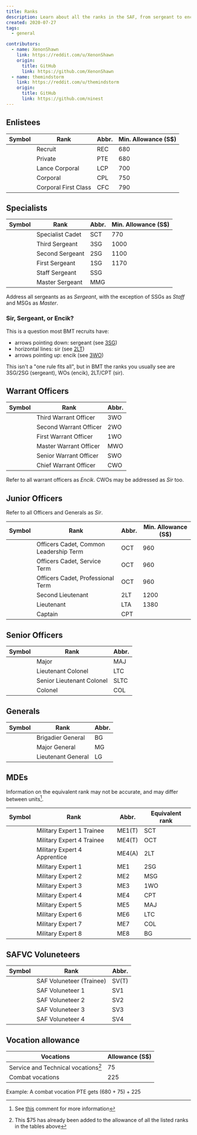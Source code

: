 ```yaml
---
title: Ranks
description: Learn about all the ranks in the SAF, from sergeant to encik, and officers
created: 2020-07-27
tags:
  - general

contributors:
  - name: XenonShawn
    link: https://reddit.com/u/XenonShawn
    origin:
      title: GitHub
      link: https://github.com/XenonShawn
  - name: themindstorm
    link: https://reddit.com/u/themindstorm
    origin:
      title: GitHub
      link: https://github.com/ninest
---
```


## Enlistees

| Symbol | Rank | Abbr. | Min. Allowance (S$) | 
| -- | -- | -- | -- | 
| | Recruit | REC | 680 |
| | Private | PTE | 680 |
| <image-comp path="ranks/saf/light/lcp.png" :reset="true" :rank="true"></image-comp> | Lance Corporal | LCP | 700 |
| <image-comp path="ranks/saf/light/cpl.png" :reset="true" :rank="true"></image-comp> | Corporal | CPL | 750 |
| <image-comp path="ranks/saf/light/cfc.png" :reset="true" :rank="true"></image-comp> | Corporal First Class | CFC  | 790 |

## Specialists

| Symbol | Rank | Abbr. | Min. Allowance (S$) |
| -- | -- | -- | -- | 
| <image-comp path="ranks/saf/light/sct.png" :reset="true" :rank="true"></image-comp> | Specialist Cadet | SCT | 770 |
| <image-comp path="ranks/saf/light/3sg.png" :reset="true" :rank="true"></image-comp> | Third Sergeant | 3SG  | 1000 |
| <image-comp path="ranks/saf/light/2sg.png" :reset="true" :rank="true"></image-comp> | Second Sergeant | 2SG  | 1100 |
| <image-comp path="ranks/saf/light/1sg.png" :reset="true" :rank="true"></image-comp> | First Sergeant | 1SG  | 1170 |
| <image-comp path="ranks/saf/light/ssg.png" :reset="true" :rank="true"></image-comp>  | Staff Sergeant | SSG |
| <image-comp path="ranks/saf/light/msg.png" :reset="true" :rank="true"></image-comp>  | Master Sergeant | MMG |

Address all sergeants as as *Sergeant*, with the exception of SSGs as *Staff* and MSGs as *Master*.

### Sir, Sergeant, or Encik?
This is a question most BMT recruits have:
- arrows pointing down: sergeant (see [3SG](#specialists))
- horizontal lines: sir (see [2LT](#junior-officers))
- arrows pointing up: encik (see [3WO](#warrant-officers))

This isn't a "one rule fits all", but in BMT the ranks you usually see are 3SG/2SG (sergeant), WOs (encik), 2LT/CPT (sir).

## Warrant Officers

| Symbol | Rank | Abbr. | 
| -- | -- | -- | 
| <image-comp path="ranks/saf/light/3wo.png" :reset="true" :rank="true"></image-comp> | Third Warrant Officer | 3WO
| <image-comp path="ranks/saf/light/2wo.png" :reset="true" :rank="true"></image-comp> | Second Warrant Officer | 2WO
| <image-comp path="ranks/saf/light/1wo.png" :reset="true" :rank="true"></image-comp> | First Warrant Officer | 1WO
| <image-comp path="ranks/saf/light/mwo.png" :reset="true" :rank="true"></image-comp> | Master Warrant Officer | MWO
| <image-comp path="ranks/saf/light/swo.png" :reset="true" :rank="true"></image-comp>| Senior Warrant Officer | SWO
| <image-comp path="ranks/saf/light/cwo.png" :reset="true" :rank="true"></image-comp> | Chief Warrant Officer | CWO 

Refer to all warrant officers as *Encik*. CWOs may be addressed as *Sir* too.

## Junior Officers

Refer to all Officers and Generals as *Sir*.

| Symbol | Rank | Abbr. | Min. Allowance (S$) |
| -- | -- | -- | -- |
| <image-comp path="ranks/saf/light/octl.png" :reset="true" :rank="true"></image-comp> | Officers Cadet, Common Leadership Term | OCT | 960 |
| <image-comp path="ranks/saf/light/octs.png" :reset="true" :rank="true"></image-comp> | Officers Cadet, Service Term | OCT | 960 |
| <image-comp path="ranks/saf/light/octp.png" :reset="true" :rank="true"></image-comp> | Officers Cadet, Professional Term | OCT | 960 |
| <image-comp path="ranks/saf/light/2lt.png" :reset="true" :rank="true"></image-comp> | Second Lieutenant | 2LT  | 1200 |
| <image-comp path="ranks/saf/light/lta.png" :reset="true" :rank="true"></image-comp> | Lieutenant | LTA  | 1380 |
| <image-comp path="ranks/saf/light/cpt.png" :reset="true" :rank="true"></image-comp> | Captain | CPT 

<div style="margin-top: 1rem">
  <AdWrapper />
</div>

## Senior Officers

| Symbol | Rank | Abbr. |
| -- | -- | -- | 
| <image-comp path="ranks/saf/light/maj.png" :reset="true" :rank="true"></image-comp> | Major | MAJ 
| <image-comp path="ranks/saf/light/ltc.png" :reset="true" :rank="true"></image-comp>| Lieutenant Colonel | LTC 
| <image-comp path="ranks/saf/light/sltc.png" :reset="true" :rank="true"></image-comp> | Senior Lieutenant Colonel | SLTC 
| <image-comp path="ranks/saf/light/col.png" :reset="true" :rank="true"></image-comp> | Colonel | COL 

## Generals

| Symbol | Rank | Abbr. |
| -- | -- | -- |
| <image-comp path="ranks/saf/light/bg.png" :reset="true" :rank="true"></image-comp> | Brigadier General | BG  |
| <image-comp path="ranks/saf/light/mg.png" :reset="true" :rank="true"></image-comp> | Major General | MG  |
| <image-comp path="ranks/saf/light/lg.png" :reset="true" :rank="true"></image-comp> | Lieutenant General | LG  |

<!-- ## Military Domain Experts -->
## MDEs

<alert type="error">

Information on the equivalent rank may not be accurate, and may differ between units[^1].

</alert>


| Symbol | Rank | Abbr. | Equivalent rank |
| -- | -- | -- | -- |
| <image-comp path="ranks/saf/light/me1t.png" :reset="true" :rank="true"></image-comp> | Military Expert 1 Trainee | ME1(T) | SCT |
| <image-comp path="ranks/saf/light/me4t.png" :reset="true" :rank="true"></image-comp> | Military Expert 4 Trainee | ME4(T) | OCT |
| <image-comp path="ranks/saf/light/me4a.png" :reset="true" :rank="true"></image-comp>| Military Expert 4 Apprentice | ME4(A) | 2LT |
| <image-comp path="ranks/saf/light/me1.png" :reset="true" :rank="true"></image-comp> | Military Expert 1 | ME1 | 2SG |
| <image-comp path="ranks/saf/light/me2.png" :reset="true" :rank="true"></image-comp> | Military Expert 2 | ME2 | MSG |
| <image-comp path="ranks/saf/light/me3.png" :reset="true" :rank="true"></image-comp> | Military Expert 3 | ME3 | 1WO |
| <image-comp path="ranks/saf/light/me4.png" :reset="true" :rank="true"></image-comp> | Military Expert 4 | ME4 | CPT |
| <image-comp path="ranks/saf/light/me5.png" :reset="true" :rank="true"></image-comp> | Military Expert 5 | ME5 | MAJ |
| <image-comp path="ranks/saf/light/me6.png" :reset="true" :rank="true"></image-comp> | Military Expert 6 | ME6 | LTC |
| <image-comp path="ranks/saf/light/me7.png" :reset="true" :rank="true"></image-comp> | Military Expert 7 | ME7 | COL |
| <image-comp path="ranks/saf/light/me8.png" :reset="true" :rank="true"></image-comp> | Military Expert 8 | ME8 | BG |

<div style="margin-top: 1rem">
  <AdWrapper />
</div>

## SAFVC Voluneteers

| Symbol | Rank | Abbr. | 
| -- | -- | -- | 
| <image-comp path="ranks/saf/light/svt.png" :reset="true" :rank="true"></image-comp> | SAF Voluneteer (Trainee) | SV(T) |
| <image-comp path="ranks/saf/light/sv1.png" :reset="true" :rank="true"></image-comp> | SAF Voluneteer 1 | SV1 |
| <image-comp path="ranks/saf/light/sv2.png" :reset="true" :rank="true"></image-comp> | SAF Voluneteer 2 | SV2 |
| <image-comp path="ranks/saf/light/sv3.png" :reset="true" :rank="true"></image-comp> | SAF Voluneteer 3 | SV3 |
| <image-comp path="ranks/saf/light/sv4.png" :reset="true" :rank="true"></image-comp> | SAF Voluneteer 4 | SV4 |

## Vocation allowance

| Vocations | Allowance (S$) |
| -- | -- |
| Service and Technical vocations[^2] | 75 |
| Combat vocations | 225 |

Example: A combat vocation PTE gets (680 + 75) + 225

<!-- | Armor, Guards, Infantry, Combat Medics, Commanders in Medical Response Force / SCDF, Seagoing, Aircrew | 225 | -->
<!-- | Commando, Naval diver, Chemical / biological / radiological defense | 400 | -->

[^1]: See [this](https://reddit.com/comments/5e7ewx/c/daddq8f) comment for more information
[^2]: This $75 has already been added to the allowance of all the listed ranks in the tables above
